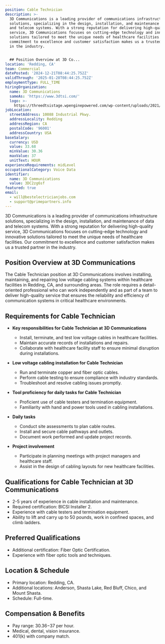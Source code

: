 ```yaml
---
position: Cable Technician
description: >-
  3D Communications is a leading provider of communications infrastructure
  solutions, specializing in the design, installation, and maintenance of data
  and telecom systems. With a strong reputation for delivering high-quality
  service, 3D Communications focuses on cutting-edge technology and innovative
  solutions tailored to meet the unique needs of healthcare facilities. Our
  commitment to excellence and customer satisfaction makes us a trusted partner
  in the industry.


  ## Position Overview at 3D Co...
location: 'Redding, CA'
team: Commercial
datePosted: '2024-12-21T08:44:25.752Z'
validThrough: '2025-01-28T08:44:25.752Z'
employmentType: FULL_TIME
hiringOrganization:
  name: 3D Communications
  sameAs: 'https://www.3dtsi.com/'
  logo: >-
    https://threedtsistage.wpenginepowered.com/wp-content/uploads/2021/01/logo-default.png
jobLocation:
  streetAddress: 10088 Industrial Pkwy.
  addressLocality: Redding
  addressRegion: CA
  postalCode: '96001'
  addressCountry: USA
baseSalary:
  currency: USD
  value: 33.68
  minValue: 30.36
  maxValue: 37
  unitText: HOUR
experienceRequirements: midLevel
occupationalCategory: Voice Data
identifier:
  name: 3D Communications
  value: 3DC2zg6sf
featured: true
email:
  - will@bestelectricianjobs.com
  - support@primepartners.info
---
```




3D Communications is a leading provider of communications infrastructure solutions, specializing in the design, installation, and maintenance of data and telecom systems. With a strong reputation for delivering high-quality service, 3D Communications focuses on cutting-edge technology and innovative solutions tailored to meet the unique needs of healthcare facilities. Our commitment to excellence and customer satisfaction makes us a trusted partner in the industry.

## Position Overview at 3D Communications

The Cable Technician position at 3D Communications involves installing, maintaining, and repairing low voltage cabling systems within healthcare facilities in Redding, CA, and surrounding areas. The role requires a detail-oriented professional who can work independently and as part of a team to deliver high-quality service that ensures the reliability and efficiency of communication systems in critical healthcare environments.

## Requirements for Cable Technician

- **Key responsibilities for Cable Technician at 3D Communications**
  - Install, terminate, and test low voltage cables in healthcare facilities.
  - Maintain accurate records of installations and repairs.
  - Collaborate with healthcare facility staff to ensure minimal disruption during installations.

- **Low voltage cabling installation for Cable Technician**
  - Run and terminate copper and fiber optic cables.
  - Perform cable testing to ensure compliance with industry standards.
  - Troubleshoot and resolve cabling issues promptly.

- **Tool proficiency for daily tasks for Cable Technician**
  - Proficient use of cable testers and termination equipment.
  - Familiarity with hand and power tools used in cabling installations.

- **Daily tasks**
  - Conduct site assessments to plan cable routes.
  - Install and secure cable pathways and outlets.
  - Document work performed and update project records.

- **Project involvement**
  - Participate in planning meetings with project managers and healthcare staff.
  - Assist in the design of cabling layouts for new healthcare facilities.

## Qualifications for Cable Technician at 3D Communications

- 2-5 years of experience in cable installation and maintenance.
- Required certification: BICSI Installer 2.
- Experience with cable testers and termination equipment.
- Ability to lift and carry up to 50 pounds, work in confined spaces, and climb ladders.

## Preferred Qualifications

- Additional certification: Fiber Optic Certification.
- Experience with fiber optic tools and techniques.

## Location & Schedule

- Primary location: Redding, CA.
- Additional locations: Anderson, Shasta Lake, Red Bluff, Chico, and Mount Shasta.
- Schedule: Full-time.

## Compensation & Benefits

- Pay range: $30.36-$37 per hour.
- Medical, dental, vision insurance.
- 401(k) with company match.